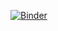 [![Binder](https://mybinder.org/badge_logo.svg)](https://mybinder.org/v2/gh/tbung/python-numpy-intro/HEAD)
